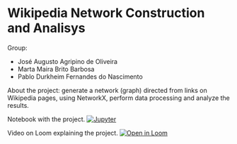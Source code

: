 # Wikipedia Network Construction and Analisys

Group:
- José Augusto Agripino de Oliveira
- Marta Maira Brito Barbosa
- Pablo Durkheim Fernandes do Nascimento

About the project: generate a network (graph) directed from links on Wikipedia pages, using NetworkX, perform data processing and analyze the results.

Notebook with the project. [![Jupyter](https://img.shields.io/badge/-Notebook-191A1B?style=flat-square&logo=jupyter)](https://github.com/AugustoOliveira099/Data-Structure-II/blob/main/Wikipedia_Network_Construction_and_Analisys/wikipedia.ipynb)

Video on Loom explaining the project. [![Open in Loom](https://img.shields.io/badge/-Video-83DA77?style=flat-square&logo=loom)](https://www.loom.com/share/054b3bc0b2d34cdba6724bd15bbc5ad8?sid=e89af33d-f088-43d7-b243-c88795e0a495)
